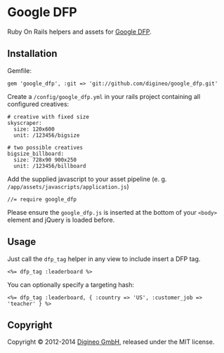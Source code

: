 Google DFP
==========

Ruby On Rails helpers and assets for [Google DFP](http://www.google.com/dfp/).


Installation
------------

Gemfile:

    gem 'google_dfp', :git => 'git://github.com/digineo/google_dfp.git'

Create a `/config/google_dfp.yml` in your rails project containing all configured creatives:

	# creative with fixed size
	skyscraper:
	  size: 120x600
	  unit: /123456/bigsize
	
	# two possible creatives
	bigsize_billboard:
	  size: 728x90 900x250
	  unit: /123456/billboard

Add the supplied javascript to your asset pipeline (e. g. `/app/assets/javascripts/application.js`)

	//= require google_dfp

Please ensure the `google_dfp.js` is inserted at the bottom of your `<body>` element and jQuery is loaded before.


Usage
-----

Just call the `dfp_tag` helper in any view to include insert a DFP tag.

	<%= dfp_tag :leaderboard %>

You can optionally specify a targeting hash:

	<%= dfp_tag :leaderboard, { :country => 'US', :customer_job => 'teacher' } %>

Copyright
---------

Copyright © 2012-2014 [Digineo GmbH](http://www.digineo.de/), released under the MIT license.
